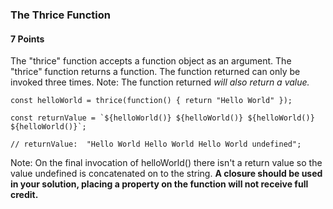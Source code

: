 ### The Thrice Function

#### 7 Points

The "thrice" function accepts a function object as an argument.  The "thrice" function returns a function.  The function returned can only be invoked three times.  Note: The function returned *will also return a value.*

```
const helloWorld = thrice(function() { return "Hello World" });

const returnValue = `${helloWorld()} ${helloWorld()} ${helloWorld()} ${helloWorld()}`;

// returnValue:  "Hello World Hello World Hello World undefined";
```

Note: On the final invocation of helloWorld() there isn't a return value so the value undefined is concatenated on to the string.  **A closure should be used in your solution, placing
a property on the function will not receive full credit.**

